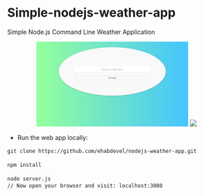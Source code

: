 # Simple-nodejs-weather-app
Simple Node.js Command Line Weather Application

<p align="center">
  <img src="https://github.com/ehabdevel/nodejs-weather-app/blob/master/public/screenshot/screenshot1.png" width="350"/>
  <img src="screenshot/screenshot2.png" width="350"/>
</p>

* Run the web app locally:
```
git clone https://github.com/ehabdevel/nodejs-weather-app.git

npm install

node server.js
// Now open your browser and visit: localhost:3000
```
